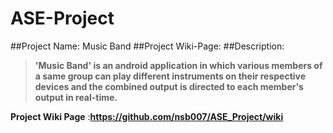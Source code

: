#                                                        **ASE-Project**
##Project Name: Music Band
##Project Wiki-Page:
##Description:
 
 >**'Music Band' is an android application in which various members of a same group can play different instruments on their respective devices and the combined output is directed to each member's output in real-time.**

**Project Wiki Page** :__https://github.com/nsb007/ASE_Project/wiki__

